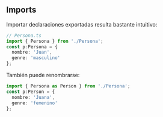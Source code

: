## Imports

Importar declaraciones exportadas resulta bastante intuitivo:

```typescript
// Persona.ts
import { Persona } from './Persona';
const p:Persona = {
  nombre: 'Juan',
  genre: 'masculino'
};
```

También puede renombrarse:
```typescript
import { Persona as Person } from './Persona';
const p:Person = {
  nombre: 'Juana',
  genre: 'femenino'
};
```
